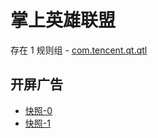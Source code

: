 # 掌上英雄联盟

存在 1 规则组 - [com.tencent.qt.qtl](/src/apps/com.tencent.qt.qtl.ts)

## 开屏广告

- [快照-0](https://gkd-kit.songe.li/import/12793273)
- [快照-1](https://gkd-kit.songe.li/import/12893534)
